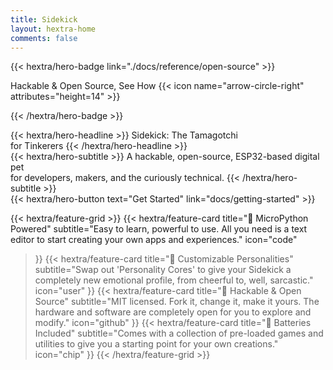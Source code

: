 ```yaml
---
title: Sidekick
layout: hextra-home
comments: false
---
```


{{< hextra/hero-badge link="./docs/reference/open-source" >}}
  <div class="hx:w-2 hx:h-2 hx:rounded-full hx:bg-primary-400"></div>
    <span>Hackable & Open Source, See How</span>
    {{< icon name="arrow-circle-right" attributes="height=14" >}}

{{< /hextra/hero-badge >}}
<div class="hx:mt-6 hx:mb-6">
{{< hextra/hero-headline >}}
  Sidekick: The Tamagotchi <br class="hx:sm:block hx:hidden" />for Tinkerers
{{< /hextra/hero-headline >}}
</div>

<div class="hx:mb-12">
{{< hextra/hero-subtitle >}}
  A hackable, open-source, ESP32-based digital pet<br class="hx:sm:block hx:hidden" />for developers, makers, and the curiously technical.
{{< /hextra/hero-subtitle >}}
</div>

<div class="hx:mb-6">
{{< hextra/hero-button text="Get Started" link="docs/getting-started" >}}
</div>

<div class="hx:mt-6"></div>

{{< hextra/feature-grid >}}
  {{< hextra/feature-card
    title="🐍 MicroPython Powered"
    subtitle="Easy to learn, powerful to use. All you need is a text editor to start creating your own apps and experiences."
    icon="code"
  >}}
  {{< hextra/feature-card
    title="🤖 Customizable Personalities"
    subtitle="Swap out 'Personality Cores' to give your Sidekick a completely new emotional profile, from cheerful to, well, sarcastic."
    icon="user"
  >}}
  {{< hextra/feature-card
    title="🤸 Hackable & Open Source"
    subtitle="MIT licensed. Fork it, change it, make it yours. The hardware and software are completely open for you to explore and modify."
    icon="github"
  >}}
  {{< hextra/feature-card
    title="🧩 Batteries Included"
    subtitle="Comes with a collection of pre-loaded games and utilities to give you a starting point for your own creations."
    icon="chip"
  >}}
{{< /hextra/feature-grid >}}